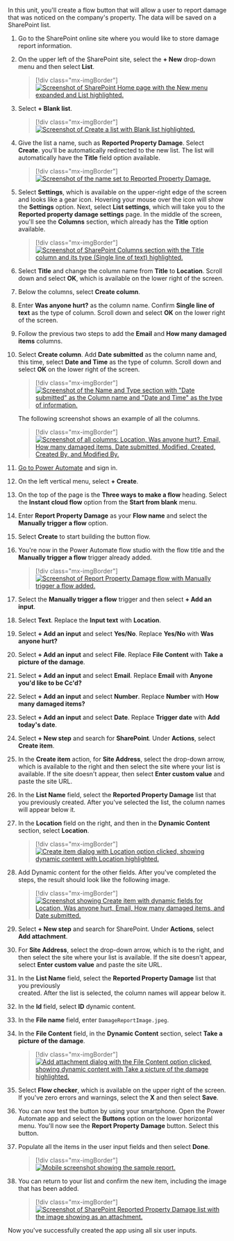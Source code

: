 In this unit, you'll create a flow button that will allow a user to report damage
that was noticed on the company's property. The data will be saved on a SharePoint
list.

1. Go to the SharePoint online site where you would like to store damage report information.

1. On the upper left of the SharePoint site, select the **+ New** drop-down menu and then select **List**.

    > [!div class="mx-imgBorder"]
    > [![Screenshot of SharePoint Home page with the New menu expanded and List highlighted.](../media/sharepoint-new-list.jpg)](../media/sharepoint-new-list.jpg#lightbox)

1. Select **+ Blank list**.

    > [!div class="mx-imgBorder"]
    > [![Screenshot of Create a list with Blank list highlighted.](../media/blank-list.png)](../media/blank-list.png#lightbox)

1. Give the list a name,
    such as **Reported Property Damage**. Select **Create**. you'll be automatically redirected
    to the new list. The list will automatically have the **Title** field option available.

    > [!div class="mx-imgBorder"]
    > [![Screenshot of the name set to Reported Property Damage.](../media/list-name.png)](../media/list-name.png#lightbox)

1. Select **Settings**, which is available on the upper-right edge of the screen
    and looks like a gear icon. Hovering your mouse over the icon will show the
    **Settings** option. Next, select **List settings**, which will take you
    to the **Reported property damage settings** page. In the middle of the
    screen, you'll see the **Columns** section, which already has the **Title** option available.

    > [!div class="mx-imgBorder"]
    > [![Screenshot of SharePoint Columns section with the Title column and its type (Single line of text) highlighted.](../media/sharepoint-columns-title.jpg)](../media/sharepoint-columns-title.jpg#lightbox)

1. Select **Title** and change the column name from **Title** to
    **Location**. Scroll down and select **OK**, which is available on the
    lower right of the screen.

1. Below the columns, select **Create column**.

1. Enter **Was anyone hurt?** as the column name. Confirm **Single line of
    text** as the type of column. Scroll down and select **OK** on the lower right of the screen.

1. Follow the previous two steps to add the **Email** and **How many damaged items** columns.

1. Select **Create column**. Add **Date submitted** as the column
    name and, this time, select **Date and Time** as the type of column.
    Scroll down and select **OK** on the lower right of the screen.

    > [!div class="mx-imgBorder"]
    > [![Screenshot of the Name and Type section with "Date submitted" as the Column name and "Date and Time" as the type of information.](../media/date-submitted-column.jpg)](../media/date-submitted-column.jpg#lightbox)

    The following screenshot shows an example of all the columns.

    > [!div class="mx-imgBorder"]
    > [![Screenshot of all columns: Location, Was anyone hurt?, Email, How many damaged items, Date submitted, Modified, Created, Created By, and Modified By.](../media/all-sharepoint-columns.jpg)](../media/all-sharepoint-columns.jpg#lightbox)

1. [Go to Power Automate](https://flow.microsoft.com/?azure-portal=true) and sign in.

1. On the left vertical menu, select **+ Create**.

1. On the top of the page is the **Three ways to make a flow** heading. Select the
    **Instant cloud flow** option from the **Start from blank** menu.

1. Enter **Report Property Damage** as your **Flow name** and select the
    **Manually trigger a flow** option.

1. Select **Create** to start building the button flow.

1. You're now in the Power Automate flow studio with the flow title and the **Manually trigger a flow**
   trigger already added.

    > [!div class="mx-imgBorder"]
    > [![Screenshot of Report Property Damage flow with Manually trigger a flow added.](../media/report-damage-trigger.jpg)](../media/report-damage-trigger.jpg#lightbox)

1. Select the **Manually trigger a flow** trigger and then select **+ Add an input**.

1. Select **Text**. Replace the **Input text** with **Location**.

1. Select **+ Add an input** and select **Yes/No**. Replace **Yes/No** with **Was anyone hurt?**

1. Select **+ Add an input** and select **File**. Replace **File Content** with **Take a picture of the damage**.

1. Select **+ Add an input** and select **Email**. Replace **Email** with
    **Anyone you'd like to be Cc'd?**

1. Select **+ Add an input** and select **Number**. Replace **Number** with **How many damaged items?**

1. Select **+ Add an input** and select **Date**. Replace **Trigger date** with **Add today's date**.

1. Select **+ New step** and search for **SharePoint**. Under **Actions**, select **Create item**.

1. In the **Create item** action, for **Site Address**, select the
    drop-down arrow, which is available to the right and then select the
    site where your list is available. If the site doesn't appear,
    then select **Enter custom value** and paste the site URL.

1. In the **List Name** field, select the **Reported Property Damage** list that you previously created.
    After you've selected the list, the column names will appear below it.

1. In the **Location** field on the right, and then in the **Dynamic Content** section, select **Location**.

    > [!div class="mx-imgBorder"]
    > [![Create item dialog with Location option clicked, showing dynamic content with Location highlighted.](../media/add-location-dynamic-content.jpg)](../media/add-location-dynamic-content.jpg#lightbox)

1. Add Dynamic content for the other fields. After you've completed the steps, the result should look like the following image.

    > [!div class="mx-imgBorder"]
    > [![Screenshot showing Create item with dynamic fields for Location, Was anyone hurt, Email, How many damaged items, and Date submitted.](../media/all-fields-create-item-action.jpg)](../media/all-fields-create-item-action.jpg#lightbox)

1. Select **+ New step** and search for SharePoint. Under **Actions**,
    select **Add attachment**.

1. For **Site Address**, select the drop-down arrow, which is to the
    right, and then select the site where your list is available. If the site
    doesn't appear, select **Enter custom value** and paste the site URL.

1. In the **List Name** field, select the **Reported Property Damage** list that you previously  
    created. After the list is selected, the column names will appear
    below it.

1. In the **Id** field, select **ID** dynamic content.

1. In the **File name** field, enter ```DamageReportImage.jpeg```.

1. In the **File Content** field, in the **Dynamic Content** section, select
    **Take a picture of the damage**.

    > [!div class="mx-imgBorder"]
    > [![Add attachment dialog with the File Content option clicked, showing dynamic content with Take a picture of the damage highlighted.](../media/take-picture-damage.jpg)](../media/take-picture-damage.jpg#lightbox)

1. Select **Flow checker**, which is available on the upper right of the screen. If
    you've zero errors and warnings, select the **X** and then select **Save**.

1. You can now test the button by using your smartphone. Open the Power Automate
    app and select the **Buttons** option on the lower horizontal menu. You'll now see the **Report Property Damage** button. Select this button.

1. Populate all the items in the user input fields and then select **Done**.

    > [!div class="mx-imgBorder"]
    > [![Mobile screenshot showing the sample report.](../media/sample-report-using-mobile-app.jpg)](../media/sample-report-using-mobile-app.jpg#lightbox)

1. You can return to your list and confirm the new item, including the image that has been added.

    > [!div class="mx-imgBorder"]
    > [![Screenshot of SharePoint Reported Property Damage list with the image showing as an attachment.](../media/report-image.jpg)](../media/report-image.jpg#lightbox)

Now you've successfully created the app using all six user inputs.
